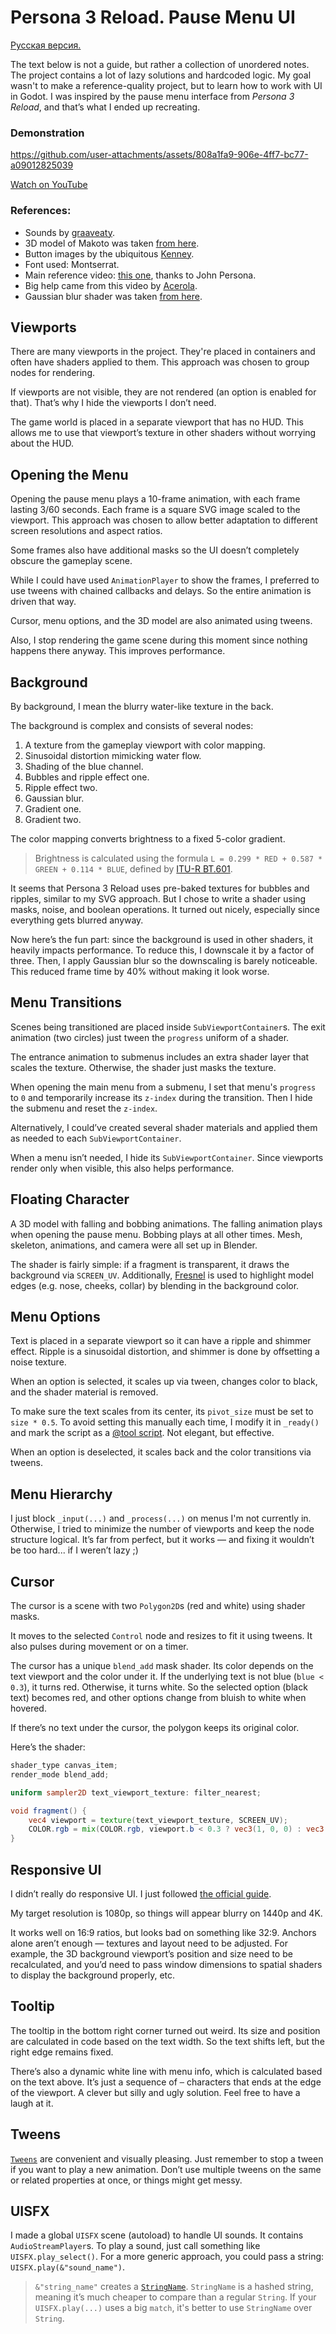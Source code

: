 # Persona 3 Reload. Pause Menu UI

[Русская версия.](README_ru.md)

The text below is not a guide, but rather a collection of unordered notes. The project contains a lot of lazy solutions and hardcoded logic. My goal wasn't to make a reference-quality project, but to learn how to work with UI in Godot. I was inspired by the pause menu interface from *Persona 3 Reload*, and that’s what I ended up recreating.

### Demonstration

https://github.com/user-attachments/assets/808a1fa9-906e-4ff7-bc77-a09012825039

[Watch on YouTube]([other/p3r-ui.mp4](https://www.youtube.com/watch?v=PL8FhfQNRS))

### References:

* Sounds by [graaveaty](https://www.youtube.com/@graaveaty).
* 3D model of Makoto was taken [from here](https://sketchfab.com/3d-models/makoto-yukiminato-arisato-persona-3-85308017127c43e991e646fa5c32b71d).
* Button images by the ubiquitous [Kenney](https://www.kenney.nl/).
* Font used: Montserrat.
* Main reference video: [this one](https://www.youtube.com/watch?v=4d6x1CIgLSc), thanks to John Persona.
* Big help came from this video by [Acerola](https://www.youtube.com/watch?v=dVWkPADNdJ4).
* Gaussian blur shader was taken [from here](https://godotshaders.com/shader/gaussian-blur-2/).

## Viewports

There are many viewports in the project. They're placed in containers and often have shaders applied to them. This approach was chosen to group nodes for rendering.

If viewports are not visible, they are not rendered (an option is enabled for that). That’s why I hide the viewports I don’t need.

The game world is placed in a separate viewport that has no HUD. This allows me to use that viewport’s texture in other shaders without worrying about the HUD.

## Opening the Menu

Opening the pause menu plays a 10-frame animation, with each frame lasting 3/60 seconds. Each frame is a square SVG image scaled to the viewport. This approach was chosen to allow better adaptation to different screen resolutions and aspect ratios.

Some frames also have additional masks so the UI doesn’t completely obscure the gameplay scene.

While I could have used `AnimationPlayer` to show the frames, I preferred to use tweens with chained callbacks and delays. So the entire animation is driven that way.

Cursor, menu options, and the 3D model are also animated using tweens.

Also, I stop rendering the game scene during this moment since nothing happens there anyway. This improves performance.

## Background

By background, I mean the blurry water-like texture in the back.

The background is complex and consists of several nodes:

1. A texture from the gameplay viewport with color mapping.
2. Sinusoidal distortion mimicking water flow.
3. Shading of the blue channel.
4. Bubbles and ripple effect one.
5. Ripple effect two.
6. Gaussian blur.
7. Gradient one.
8. Gradient two.

The color mapping converts brightness to a fixed 5-color gradient.

> Brightness is calculated using the formula `L = 0.299 * RED + 0.587 * GREEN + 0.114 * BLUE`, defined by [ITU-R BT.601](https://www.itu.int/rec/R-REC-BT.601-7-201103-I).

It seems that Persona 3 Reload uses pre-baked textures for bubbles and ripples, similar to my SVG approach. But I chose to write a shader using masks, noise, and boolean operations. It turned out nicely, especially since everything gets blurred anyway.

Now here’s the fun part: since the background is used in other shaders, it heavily impacts performance. To reduce this, I downscale it by a factor of three. Then, I apply Gaussian blur so the downscaling is barely noticeable. This reduced frame time by 40% without making it look worse.

## Menu Transitions

Scenes being transitioned are placed inside `SubViewportContainer`s. The exit animation (two circles) just tween the `progress` uniform of a shader.

The entrance animation to submenus includes an extra shader layer that scales the texture. Otherwise, the shader just masks the texture.

When opening the main menu from a submenu, I set that menu's `progress` to `0` and temporarily increase its `z-index` during the transition. Then I hide the submenu and reset the `z-index`.

Alternatively, I could’ve created several shader materials and applied them as needed to each `SubViewportContainer`.

When a menu isn’t needed, I hide its `SubViewportContainer`. Since viewports render only when visible, this also helps performance.

## Floating Character

A 3D model with falling and bobbing animations. The falling animation plays when opening the pause menu. Bobbing plays at all other times. Mesh, skeleton, animations, and camera were all set up in Blender.

The shader is fairly simple: if a fragment is transparent, it draws the background via `SCREEN_UV`. Additionally, [Fresnel](https://godotshaders.com/snippet/fresnel/) is used to highlight model edges (e.g. nose, cheeks, collar) by blending in the background color.

## Menu Options

Text is placed in a separate viewport so it can have a ripple and shimmer effect. Ripple is a sinusoidal distortion, and shimmer is done by offsetting a noise texture.

When an option is selected, it scales up via tween, changes color to black, and the shader material is removed.

To make sure the text scales from its center, its `pivot_size` must be set to `size * 0.5`. To avoid setting this manually each time, I modify it in `_ready()` and mark the script as a [@tool script](https://docs.godotengine.org/en/stable/tutorials/plugins/running_code_in_the_editor.html). Not elegant, but effective.

When an option is deselected, it scales back and the color transitions via tweens.

## Menu Hierarchy

I just block `_input(...)` and `_process(...)` on menus I'm not currently in. Otherwise, I tried to minimize the number of viewports and keep the node structure logical. It’s far from perfect, but it works — and fixing it wouldn’t be too hard... if I weren’t lazy ;)

## Cursor

The cursor is a scene with two `Polygon2D`s (red and white) using shader masks.

It moves to the selected `Control` node and resizes to fit it using tweens. It also pulses during movement or on a timer.

The cursor has a unique `blend_add` mask shader. Its color depends on the text viewport and the color under it. If the underlying text is not blue (`blue < 0.3`), it turns red. Otherwise, it turns white. So the selected option (black text) becomes red, and other options change from bluish to white when hovered.

If there’s no text under the cursor, the polygon keeps its original color.

Here’s the shader:

```glsl
shader_type canvas_item;
render_mode blend_add;

uniform sampler2D text_viewport_texture: filter_nearest;

void fragment() {
	vec4 viewport = texture(text_viewport_texture, SCREEN_UV);
	COLOR.rgb = mix(COLOR.rgb, viewport.b < 0.3 ? vec3(1, 0, 0) : vec3(1, 1, 1), viewport.a);
}
```

## Responsive UI

I didn’t really do responsive UI. I just followed [the official guide](https://docs.godotengine.org/en/stable/tutorials/rendering/multiple_resolutions.html).

My target resolution is 1080p, so things will appear blurry on 1440p and 4K.

It works well on 16:9 ratios, but looks bad on something like 32:9. Anchors alone aren’t enough — textures and layout need to be adjusted. For example, the 3D background viewport’s position and size need to be recalculated, and you’d need to pass window dimensions to spatial shaders to display the background properly, etc.

## Tooltip

The tooltip in the bottom right corner turned out weird. Its size and position are calculated in code based on the text width. So the text shifts left, but the right edge remains fixed.

There’s also a dynamic white line with menu info, which is calculated based on the text above. It’s just a sequence of `─` characters that ends at the edge of the viewport. A clever but silly and ugly solution. Feel free to have a laugh at it.

## Tweens

[`Tweens`](https://docs.godotengine.org/en/stable/classes/class_tween.html) are convenient and visually pleasing. Just remember to stop a tween if you want to play a new animation. Don’t use multiple tweens on the same or related properties at once, or things might get messy.

## UISFX

I made a global `UISFX` scene (autoload) to handle UI sounds. It contains `AudioStreamPlayer`s. To play a sound, just call something like `UISFX.play_select()`. For a more generic approach, you could pass a string: `UISFX.play(&"sound_name")`.

> `&"string_name"` creates a [`StringName`](https://docs.godotengine.org/en/stable/classes/class_stringname.html). `StringName` is a hashed string, meaning it’s much cheaper to compare than a regular `String`. If your `UISFX.play(...)` uses a big `match`, it's better to use `StringName` over `String`.

